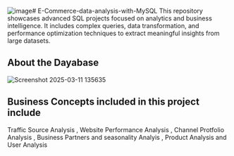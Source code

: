 ![image](https://github.com/user-attachments/assets/c6241b03-c152-40e1-9d48-6bddc6a40d97)# E-Commerce-data-analysis-with-MySQL
This repository showcases advanced SQL projects focused on analytics and business intelligence. It includes complex queries, data transformation, and performance optimization techniques to extract meaningful insights from large datasets.

## About the Dayabase 

![Screenshot 2025-03-11 135635](https://github.com/user-attachments/assets/a180ced8-3ef7-44ca-8d90-2947e24ceca0)




## Business Concepts included in this project include

Traffic Source Analysis , Website Performance Analysis , Channel Protfolio Analysis , Business Partners and seasonality Analyis , Product Analysis and User Analysis 




